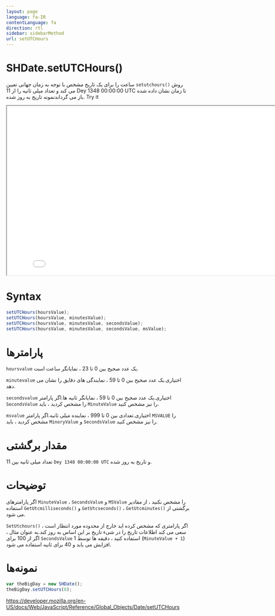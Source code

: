 ```yaml
---
layout: page
language: fa-IR
contentLanguage: fa
direction: rtl
sidebar: sidebarMethod
url: setUTCHours
---
```


# SHDate.setUTCHours()

روش <code dir = "ltr">setutchours()</code> ساعت را برای یک تاریخ مشخص با توجه به زمان جهانی تعیین می کند و تعداد میلی ثانیه را از 11 Dey 1348 00:00:00 UTC تا زمان نشان داده شده باز می گرداندنمونه تاریخ به روز شده.
Try it

<iframe style="width: 830px; height: 460px;" src="/SHDateTime-js/examples/live.html?function=setUTCHours" title="MDN Web Docs Interactive Example" loading="lazy"></iframe>
<br/>

# Syntax

```js
setUTCHours(hoursValue);
setUTCHours(hoursValue, minutesValue);
setUTCHours(hoursValue, minutesValue, secondsValue);
setUTCHours(hoursValue, minutesValue, secondsValue, msValue);
```

# پارامترها

<code dir = "ltr">hoursvalue</code>
یک عدد صحیح بین 0 تا 23 ، نمایانگر ساعت است.

<code dir = "ltr">minutevalue</code>
اختیاری.یک عدد صحیح بین 0 تا 59 ، نمایندگی های دقایق را نشان می دهد.

<code dir = "ltr">secondsvalue</code>
اختیاری.یک عدد صحیح بین 0 تا 59 ، نمایانگر ثانیه ها.اگر پارامتر `SecondsValue` را مشخص کردید ، باید `MinuteValue` را نیز مشخص کنید.

<code dir = "ltr">msvalue</code>
اختیاری.تعدادی بین 0 تا 999 ، نماینده میلی ثانیه.اگر پارامتر `MSVALUE` را مشخص کردید ، باید `MinoryValue` و `SecondsValue` را نیز مشخص کنید.

# مقدار برگشتی

تعداد میلی ثانیه بین 11 `Dey 1348 00:00:00 UTC` و تاریخ به روز شده.

# توضیحات

اگر پارامترهای `MinuteValue` ، `SecondsValue` و `MSValue` را مشخص نکنید ، از مقادیر برگشتی از <code dir="ltr">GetUtcminutes()</code> ، <code dir="ltr">GetUtcseconds()</code> و <code dir="ltr">GetUtcmilliseconds()</code> استفاده می شود.

اگر پارامتری که مشخص کرده اید خارج از محدوده مورد انتظار است ، <code dir="ltr">SetUtchours()</code> سعی می کند اطلاعات تاریخ را در شیء تاریخ بر این اساس به روز کند.به عنوان مثال ، اگر از 100 برای `SecondsValue` استفاده کنید ، دقیقه ها توسط 1 (`MinuteValue + 1`) افزایش می یابد و 40 برای ثانیه استفاده می شود.

# نمونه‌ها

```js
var theBigDay = new SHDate();
theBigDay.setUTCHours(8);
```

https://developer.mozilla.org/en-US/docs/Web/JavaScript/Reference/Global_Objects/Date/setUTCHours
